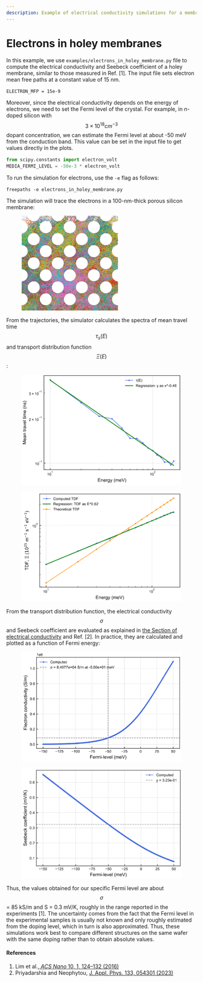 ```yaml
---
description: Example of electrical conductivity simulations for a membrane with holes
---
```


# Electrons in holey membranes

In this example, we use `examples/electrons_in_holey_membrane.py` file to compute the electrical conductivity and Seebeck coefficient of a holey membrane, similar to those measured in Ref. \[1]. The input file sets electron mean free paths at a constant value of 15 nm.

```
ELECTRON_MFP = 15e-9
```

Moreover, since the electrical conductivity depends on the energy of electrons, we need to set the Fermi level of the crystal. For example, in _n_-doped silicon with $$3 \times 10^{18} cm^{-3}$$ dopant concentration, we can estimate the Fermi level at about -50 meV from the conduction band. This value can be set in the input file to get values directly in the plots.

```python
from scipy.constants import electron_volt
MEDIA_FERMI_LEVEL = -50e-3 * electron_volt
```

To run the simulation for electrons, use the `-e` flag as follows:&#x20;

```
freepaths -e electrons_in_holey_membrane.py
```

The simulation will trace the electrons in a 100-nm-thick porous silicon membrane:

<figure><img src="../.gitbook/assets/image (27).png" alt="" width="257"><figcaption></figcaption></figure>

From the trajectories, the simulator calculates the spectra of mean travel time $$\tau_s(E)$$ and transport distribution function $$\Xi (E)$$:

<div><figure><img src="../.gitbook/assets/image (28).png" alt=""><figcaption></figcaption></figure> <figure><img src="../.gitbook/assets/image (29).png" alt=""><figcaption></figcaption></figure></div>

From the transport distribution function, the electrical conductivity $$\sigma$$ and Seebeck coefficient are evaluated as explained in [the Section of electrical conductivity](../theory/electrical-conductivity.md) and Ref. \[2]. In practice, they are calculated and plotted as a function of Fermi energy:

<div><figure><img src="../.gitbook/assets/image (30).png" alt="" width="534"><figcaption></figcaption></figure> <figure><img src="../.gitbook/assets/image (31).png" alt="" width="563"><figcaption></figcaption></figure></div>

Thus, the values obtained for our specific Fermi level are about $$\sigma$$ = 85 kS/m and S = 0.3 mV/K, roughly in the range reported in the experiments \[1]. The uncertainty comes from the fact that the Fermi level in the experimental samples is usually not known and only roughly estimated from the doping level, which in turn is also approximated. Thus, these simulations work best to compare different structures on the same wafer with the same doping rather than to obtain absolute values.

#### References

1. Lim et al.,[ _ACS Nano_ 10, 1, 124–132 (2016)](https://pubs.acs.org/doi/10.1021/acsnano.5b05385)
2. Priyadarshia and Neophytou, [J. Appl. Phys. 133, 054301 (2023)](https://doi.org/10.1063/5.0134466)
